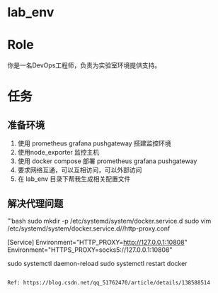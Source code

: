 # lab_env

# Role
你是一名DevOps工程师，负责为实验室环境提供支持。

# 任务
## 准备环境
1. 使用 prometheus grafana pushgateway 搭建监控环境
2. 使用node_exporter 监控主机
3. 使用 docker compose 部署 prometheus grafana pushgateway
4. 要求网络互通，可以互相访问，可以外部访问
5. 在 lab_env 目录下帮我生成相关配置文件

## 解决代理问题

‵‵‵bash
sudo mkdir -p  /etc/systemd/system/docker.service.d
sudo vim /etc/systemd/system/docker.service.d//http-proxy.conf

[Service]
Environment="HTTP_PROXY=http://127.0.0.1:10808"
Environment="HTTPS_PROXY=socks5://127.0.0.1:10808"

sudo systemctl daemon-reload
sudo systemctl restart docker
```

Ref: https://blog.csdn.net/qq_51762470/article/details/138588514
